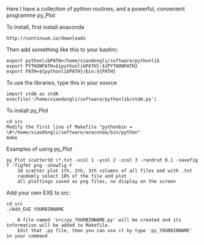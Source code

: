 
Here I have a collection of python routines, and a powerful, convenient programme py_Plot 

To install, first install anaconda

	http://continuum.io/downloads

Then add something like this to your bashrc:

	export pythonlibPATH=/home/xiaodongli/software/pythonlib
	export PYTHONPATH=${pythonlibPATH}:${PYTHONPATH}
	export PATH=${pythonlibPATH}/bin:${PATH}

To use the libraries, type this in your source

	import stdA as stdA
	execfile('/home/xiaodongli/software/pythonlib/stdA.py')

To install py_Plot
	
	cd src
	Modify the first line of Makefile "pythonbin = \#!/home/xiaodongli/software/anaconda/bin/python"
	make

Examples of using py_Plot
	
	py_Plot scatter3d \*.txt -xcol 1 -ycol 2 -zcol 3 -randrat 0.1 -savefig T -figfmt png -showfig F 
		3d scatter plot 1th, 2th, 3th columns of all files end with .txt
		randomly select 10% of the file and plot
		all plottings saved as png files, no display on the screen


Add your own EXE to src:

	cd src
	./Add_EXE YOURBINNAME

		A file named 'src/py_YOURBINNAME.py' will be created and its information will be added to Makefile.
		Edit that .py file, then you can use it by type 'py_YOURBINNAME' in your command
